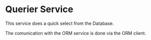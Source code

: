 # Querier Service  
This service does a quick select from the Database.    

The comunication with the ORM service is done via the ORM client.  
